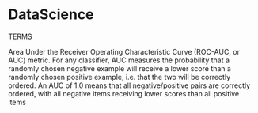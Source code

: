 # DataScience

TERMS

Area Under the Receiver Operating Characteristic Curve (ROC-AUC, or AUC) metric. For any classifier, AUC measures the probability that a randomly chosen negative example will receive a lower score than a randomly chosen positive example, i.e. that the two will be correctly ordered. An AUC of 1.0 means that all negative/positive pairs are correctly ordered, with all negative items receiving lower scores than all positive items
